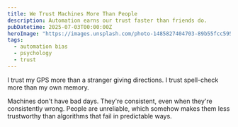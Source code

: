```yaml
---
title: We Trust Machines More Than People
description: Automation earns our trust faster than friends do.
pubDatetime: 2025-07-03T00:00:00Z
heroImage: "https://images.unsplash.com/photo-1485827404703-89b55fcc595e?w=800&h=400&fit=crop"
tags:
  - automation bias
  - psychology
  - trust
---
```


I trust my GPS more than a stranger giving directions.
I trust spell-check more than my own memory.

Machines don't have bad days. They're consistent, even when they're consistently wrong.
People are unreliable, which somehow makes them less trustworthy than algorithms that fail in predictable ways.
